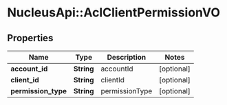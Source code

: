 # NucleusApi::AclClientPermissionVO

## Properties
Name | Type | Description | Notes
------------ | ------------- | ------------- | -------------
**account_id** | **String** | accountId | [optional] 
**client_id** | **String** | clientId | [optional] 
**permission_type** | **String** | permissionType | [optional] 


